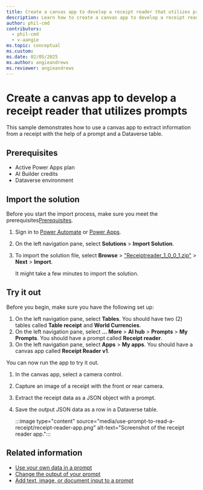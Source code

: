 ```yaml
---
title: Create a canvas app to develop a receipt reader that utilizes prompts
description: Learn how to create a canvas app to develop a receipt reader that utilizes prompts.
author: phil-cmd
contributors:
  - phil-cmd
  - v-aangie
ms.topic: conceptual
ms.custom:
ms.date: 02/05/2025
ms.author: angieandrews
ms.reviewer: angieandrews
---
```


# Create a canvas app to develop a receipt reader that utilizes prompts

This sample demonstrates how to use a canvas app to extract information from a receipt with the help of a prompt and a Dataverse table.

## Prerequisites

- Active Power Apps plan
- AI Builder credits
- Dataverse environment

## Import the solution

Before you start the import process, make sure you meet the prerequisites[Prerequisites](#prerequisites).

1. Sign in to [Power Automate](https://make.powerautomate.com/) or [Power Apps](https://make.powerapps.com/).
1. On the left navigation pane, select **Solutions** > **Import Solution**.
1. To import the solution file, select **Browse** > ["Receiptreader_1_0_0_1.zip"](https://go.microsoft.com/fwlink/?linkid=2301859) > **Next** > **Import**.

    It might take a few minutes to import the solution.

## Try it out

Before you begin, make sure you have the following set up:

1. On the left navigation pane, select **Tables**. You should have two (2) tables called **Table receipt** and **World Currencies**.
1. On the left navigation pane, select **... More** > **AI hub** > **Prompts** > **My Prompts**. You should have a prompt called **Receipt reader**.
1. On the left navigation pane, select **Apps** > **My apps**. You should have a canvas app called **Receipt Reader v1**.

You can now run the app to try it out.

1. In the canvas app, select a camera control.
1. Capture an image of a receipt with the front or rear camera.
1. Extract the receipt data as a JSON object with a prompt.
1. Save the output JSON data as a row in a Dataverse table.

    :::image type="content" source="media/use-prompt-to-read-a-receipt/receipt-reader-app.png" alt-text="Screenshot of the receipt reader app.":::

## Related information

- [Use your own data in a prompt](use-your-own-prompt-data.md)
- [Change the output of your prompt](change-prompt-output.md)
- [Add text, image, or document input to a prompt](add-inputs-prompt.md)

